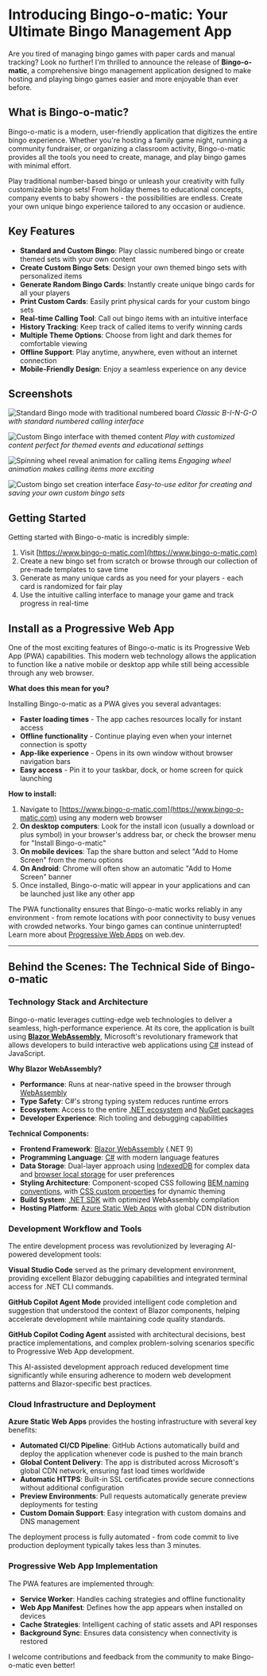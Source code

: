 # Introducing Bingo-o-matic: Your Ultimate Bingo Management App

Are you tired of managing bingo games with paper cards and manual tracking? Look no further! I'm thrilled to announce the release of **Bingo-o-matic**, a comprehensive bingo management application designed to make hosting and playing bingo games easier and more enjoyable than ever before.

## What is Bingo-o-matic?

Bingo-o-matic is a modern, user-friendly application that digitizes the entire bingo experience. Whether you're hosting a family game night, running a community fundraiser, or organizing a classroom activity, Bingo-o-matic provides all the tools you need to create, manage, and play bingo games with minimal effort.

Play traditional number-based bingo or unleash your creativity with fully customizable bingo sets! From holiday themes to educational concepts, company events to baby showers - the possibilities are endless. Create your own unique bingo experience tailored to any occasion or audience.

## Key Features

- **Standard and Custom Bingo**: Play classic numbered bingo or create themed sets with your own content
- **Create Custom Bingo Sets**: Design your own themed bingo sets with personalized items
- **Generate Random Bingo Cards**: Instantly create unique bingo cards for all your players
- **Print Custom Cards**: Easily print physical cards for your custom bingo sets
- **Real-time Calling Tool**: Call out bingo items with an intuitive interface
- **History Tracking**: Keep track of called items to verify winning cards
- **Multiple Theme Options**: Choose from light and dark themes for comfortable viewing
- **Offline Support**: Play anytime, anywhere, even without an internet connection
- **Mobile-Friendly Design**: Enjoy a seamless experience on any device

## Screenshots

![Standard Bingo mode with traditional numbered board](/Users/jamesmontemagno/Code/bingo-o-matic/planning/bingo1.png)
*Classic B-I-N-G-O with standard numbered calling interface*

![Custom Bingo interface with themed content](/Users/jamesmontemagno/Code/bingo-o-matic/planning/bingo2.png)
*Play with customized content perfect for themed events and educational settings*

![Spinning wheel reveal animation for calling items](/Users/jamesmontemagno/Code/bingo-o-matic/planning/bingo4.png)
*Engaging wheel animation makes calling items more exciting*

![Custom bingo set creation interface](/Users/jamesmontemagno/Code/bingo-o-matic/planning/bingo5.png)
*Easy-to-use editor for creating and saving your own custom bingo sets*

## Getting Started

Getting started with Bingo-o-matic is incredibly simple:

1. Visit [https://www.bingo-o-matic.com](https://www.bingo-o-matic.com)
2. Create a new bingo set from scratch or browse through our collection of pre-made templates to save time
3. Generate as many unique cards as you need for your players - each card is randomized for fair play
4. Use the intuitive calling interface to manage your game and track progress in real-time

## Install as a Progressive Web App

One of the most exciting features of Bingo-o-matic is its Progressive Web App (PWA) capabilities. This modern web technology allows the application to function like a native mobile or desktop app while still being accessible through any web browser.

**What does this mean for you?**

Installing Bingo-o-matic as a PWA gives you several advantages:
- **Faster loading times** - The app caches resources locally for instant access
- **Offline functionality** - Continue playing even when your internet connection is spotty
- **App-like experience** - Opens in its own window without browser navigation bars
- **Easy access** - Pin it to your taskbar, dock, or home screen for quick launching

**How to install:**

1. Navigate to [https://www.bingo-o-matic.com](https://www.bingo-o-matic.com) using any modern web browser
2. **On desktop computers**: Look for the install icon (usually a download or plus symbol) in your browser's address bar, or check the browser menu for "Install Bingo-o-matic"
3. **On mobile devices**: Tap the share button and select "Add to Home Screen" from the menu options
4. **On Android**: Chrome will often show an automatic "Add to Home Screen" banner
5. Once installed, Bingo-o-matic will appear in your applications and can be launched just like any other app

The PWA functionality ensures that Bingo-o-matic works reliably in any environment - from remote locations with poor connectivity to busy venues with crowded networks. Your bingo games can continue uninterrupted! Learn more about [Progressive Web Apps](https://web.dev/progressive-web-apps/) on web.dev.

---

## Behind the Scenes: The Technical Side of Bingo-o-matic

### Technology Stack and Architecture

Bingo-o-matic leverages cutting-edge web technologies to deliver a seamless, high-performance experience. At its core, the application is built using **[Blazor WebAssembly](https://dotnet.microsoft.com/apps/aspnet/web-apps/blazor)**, Microsoft's revolutionary framework that allows developers to build interactive web applications using [C#](https://docs.microsoft.com/en-us/dotnet/csharp/) instead of JavaScript.

**Why Blazor WebAssembly?**
- **Performance**: Runs at near-native speed in the browser through [WebAssembly](https://webassembly.org/)
- **Type Safety**: C#'s strong typing system reduces runtime errors
- **Ecosystem**: Access to the entire [.NET ecosystem](https://dotnet.microsoft.com/) and [NuGet packages](https://www.nuget.org/)
- **Developer Experience**: Rich tooling and debugging capabilities

**Technical Components:**
- **Frontend Framework**: [Blazor WebAssembly](https://dotnet.microsoft.com/apps/aspnet/web-apps/blazor) (.NET 9)
- **Programming Language**: [C#](https://docs.microsoft.com/en-us/dotnet/csharp/) with modern language features
- **Data Storage**: Dual-layer approach using [IndexedDB](https://developer.mozilla.org/en-US/docs/Web/API/IndexedDB_API) for complex data and [browser local storage](https://developer.mozilla.org/en-US/docs/Web/API/Window/localStorage) for user preferences
- **Styling Architecture**: Component-scoped CSS following [BEM naming conventions](http://getbem.com/), with [CSS custom properties](https://developer.mozilla.org/en-US/docs/Web/CSS/Using_CSS_custom_properties) for dynamic theming
- **Build System**: [.NET SDK](https://dotnet.microsoft.com/download) with optimized WebAssembly compilation
- **Hosting Platform**: [Azure Static Web Apps](https://azure.microsoft.com/services/app-service/static/) with global CDN distribution


### Development Workflow and Tools

The entire development process was revolutionized by leveraging AI-powered development tools:

**Visual Studio Code** served as the primary development environment, providing excellent Blazor debugging capabilities and integrated terminal access for .NET CLI commands.

**GitHub Copilot Agent Mode** provided intelligent code completion and suggestion that understood the context of Blazor components, helping accelerate development while maintaining code quality standards.

**GitHub Copilot Coding Agent** assisted with architectural decisions, best practice implementations, and complex problem-solving scenarios specific to Progressive Web App development.

This AI-assisted development approach reduced development time significantly while ensuring adherence to modern web development patterns and Blazor-specific best practices.

### Cloud Infrastructure and Deployment

**Azure Static Web Apps** provides the hosting infrastructure with several key benefits:

- **Automated CI/CD Pipeline**: GitHub Actions automatically build and deploy the application whenever code is pushed to the main branch
- **Global Content Delivery**: The app is distributed across Microsoft's global CDN network, ensuring fast load times worldwide
- **Automatic HTTPS**: Built-in SSL certificates provide secure connections without additional configuration
- **Preview Environments**: Pull requests automatically generate preview deployments for testing
- **Custom Domain Support**: Easy integration with custom domains and DNS management

The deployment process is fully automated - from code commit to live production deployment typically takes less than 3 minutes.

### Progressive Web App Implementation

The PWA features are implemented through:
- **Service Worker**: Handles caching strategies and offline functionality
- **Web App Manifest**: Defines how the app appears when installed on devices
- **Cache Strategies**: Intelligent caching of static assets and API responses
- **Background Sync**: Ensures data consistency when connectivity is restored

I welcome contributions and feedback from the community to make Bingo-o-matic even better!
